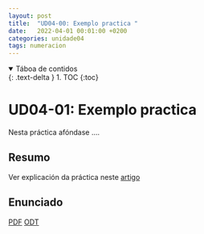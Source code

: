 ```yaml
---
layout: post
title:  "UD04-00: Exemplo practica "
date:   2022-04-01 00:01:00 +0200
categories: unidade04
tags: numeracion 
---
```


<details open markdown="block">
  <summary>
    Táboa de contidos
  </summary>
  {: .text-delta }
1. TOC
{:toc}
</details>

# UD04-01: Exemplo practica 

Nesta práctica afóndase  ....
## Resumo 
Ver explicación da práctica neste [artigo](https://www.redeszone.net/2017/11/19/asi-puedes-ping-equipo-ip-octal-hexadecimal-e-incluso-numero-entero/)

## Enunciado 
[PDF]({{site.baseurl}}/unidade01/t01.pdf)
[ODT]({{site.baseurl}}unidade01/t01.odt)
